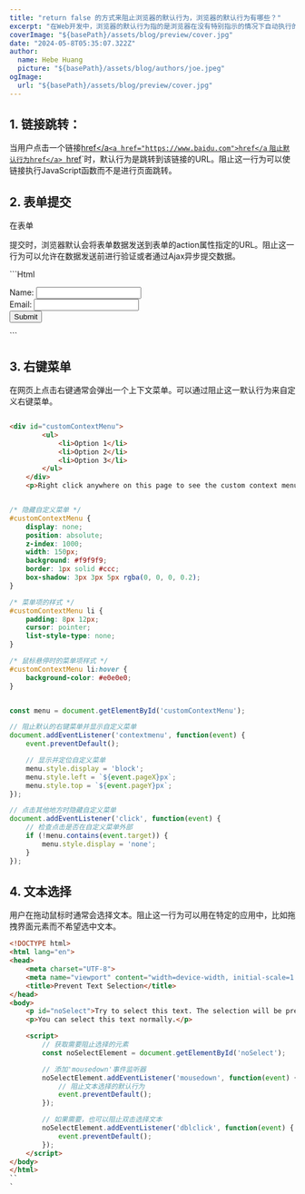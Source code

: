 ```yaml
---
title: "return false 的方式来阻止浏览器的默认行为，浏览器的默认行为有哪些？"
excerpt: "在Web开发中，浏览器的默认行为指的是浏览器在没有特别指示的情况下自动执行的行为。通过JavaScript，开发者可以通过在事件处理函数中返回false或调用event.preventDefault()方法来阻止这些默认行为。这是一种常用的技术，特别是在处理表单提交、链接跳转等操作时。以下是一些常见的浏览器默认行为。"
coverImage: "${basePath}/assets/blog/preview/cover.jpg"
date: "2024-05-8T05:35:07.322Z"
author:
  name: Hebe Huang
  picture: "${basePath}/assets/blog/authors/joe.jpeg"
ogImage:
  url: "${basePath}/assets/blog/preview/cover.jpg"
---
```


## 1. 链接跳转：
当用户点击一个链接<a href="https://www.baidu.com">href</a`<a href="https://www.baidu.com">href</a` <a href="javascript: void;return false">`阻止默认行为href</a> `<a href="javascript: void;return false">href</a>`时，默认行为是跳转到该链接的URL。阻止这一行为可以使链接执行JavaScript函数而不是进行页面跳转。

## 2. 表单提交
在表单<form>提交时，浏览器默认会将表单数据发送到表单的action属性指定的URL。阻止这一行为可以允许在数据发送前进行验证或者通过Ajax异步提交数据。

​```Html
<!DOCTYPE html>
<html lang="en">
<head>
    <meta charset="UTF-8">
    <meta name="viewport" content="width=device-width, initial-scale=1.0">
    <title>Simple Form Submission</title>
</head>
<body>
    <form action="https://example.com/submit" method="post">
        <div>
            <label for="name">Name:</label>
            <input type="text" id="name" name="name" required>
        </div>
        <div>
            <label for="email">Email:</label>
            <input type="email" id="email" name="email" required>
        </div>
        <div>
            <button type="submit">Submit</button>
        </div>
    </form>
    <script>
        // 获取表单元素
        const form = document.getElementById('myForm');
        form.addEventListener('submit', function(event) {
            // 阻止表单的默认提交行为
            event.preventDefault();
            // 获取表单数据
            const formData = new FormData(form);
            const name = formData.get('name');
            const email = formData.get('email');
            // 在控制台打印表单数据（或进行其他处理）
            console.log('Name:', name);
            console.log('Email:', email);
            // 可以在此处添加代码以通过 AJAX 发送表单数据到服务器
        });
    </script>
</body>
</html>

​```

## 3. 右键菜单
在网页上点击右键通常会弹出一个上下文菜单。可以通过阻止这一默认行为来自定义右键菜单。

```html

<div id="customContextMenu">
        <ul>
            <li>Option 1</li>
            <li>Option 2</li>
            <li>Option 3</li>
        </ul>
    </div>
    <p>Right click anywhere on this page to see the custom context menu.</p>


```

```css

/* 隐藏自定义菜单 */
#customContextMenu {
    display: none;
    position: absolute;
    z-index: 1000;
    width: 150px;
    background: #f9f9f9;
    border: 1px solid #ccc;
    box-shadow: 3px 3px 5px rgba(0, 0, 0, 0.2);
}

/* 菜单项的样式 */
#customContextMenu li {
    padding: 8px 12px;
    cursor: pointer;
    list-style-type: none;
}

/* 鼠标悬停时的菜单项样式 */
#customContextMenu li:hover {
    background-color: #e0e0e0;
}

```

```javascript

const menu = document.getElementById('customContextMenu');

// 阻止默认的右键菜单并显示自定义菜单
document.addEventListener('contextmenu', function(event) {
    event.preventDefault();

    // 显示并定位自定义菜单
    menu.style.display = 'block';
    menu.style.left = `${event.pageX}px`;
    menu.style.top = `${event.pageY}px`;
});

// 点击其他地方时隐藏自定义菜单
document.addEventListener('click', function(event) {
    // 检查点击是否在自定义菜单外部
    if (!menu.contains(event.target)) {
        menu.style.display = 'none';
    }
});

```

## 4. 文本选择
用户在拖动鼠标时通常会选择文本。阻止这一行为可以用在特定的应用中，比如拖拽界面元素而不希望选中文本。
```html
<!DOCTYPE html>
<html lang="en">
<head>
    <meta charset="UTF-8">
    <meta name="viewport" content="width=device-width, initial-scale=1.0">
    <title>Prevent Text Selection</title>
</head>
<body>
    <p id="noSelect">Try to select this text. The selection will be prevented.</p>
    <p>You can select this text normally.</p>

    <script>
        // 获取需要阻止选择的元素
        const noSelectElement = document.getElementById('noSelect');

        // 添加'mousedown'事件监听器
        noSelectElement.addEventListener('mousedown', function(event) {
            // 阻止文本选择的默认行为
            event.preventDefault();
        });

        // 如果需要，也可以阻止双击选择文本
        noSelectElement.addEventListener('dblclick', function(event) {
            event.preventDefault();
        });
    </script>
</body>
</html>
``
`

